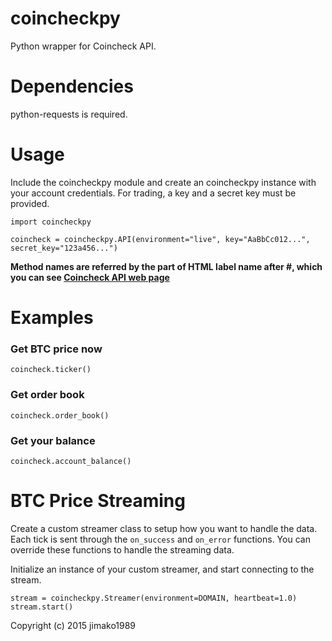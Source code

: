 coincheckpy
======
Python wrapper for Coincheck API.

Dependencies
======
python-requests is required.

Usage
======

Include the coincheckpy module and create an coincheckpy instance with your account credentials. For trading, a key and a secret key must be provided.

	import coincheckpy

	coincheck = coincheckpy.API(environment="live", key="AaBbCc012...", secret_key="123a456...")

**Method names are referred by the part of HTML label name after #, which you can see [Coincheck API web page](https://coincheck.jp/documents/exchange/api)**


Examples
======

### Get BTC price now
	coincheck.ticker()

### Get order book
    coincheck.order_book()

### Get your balance
    coincheck.account_balance()

BTC Price Streaming
======
Create a custom streamer class to setup how you want to handle the data.
Each tick is sent through the `on_success` and `on_error` functions.
You can override these functions to handle the streaming data.

Initialize an instance of your custom streamer, and start connecting to the stream.

    stream = coincheckpy.Streamer(environment=DOMAIN, heartbeat=1.0)
    stream.start()



Copyright (c) 2015 jimako1989
